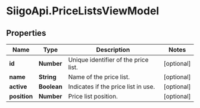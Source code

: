 # SiigoApi.PriceListsViewModel

## Properties

Name | Type | Description | Notes
------------ | ------------- | ------------- | -------------
**id** | **Number** | Unique identifier of the price list. | [optional] 
**name** | **String** | Name of the price list. | [optional] 
**active** | **Boolean** | Indicates if the price list in use. | [optional] 
**position** | **Number** | Price list position. | [optional] 


